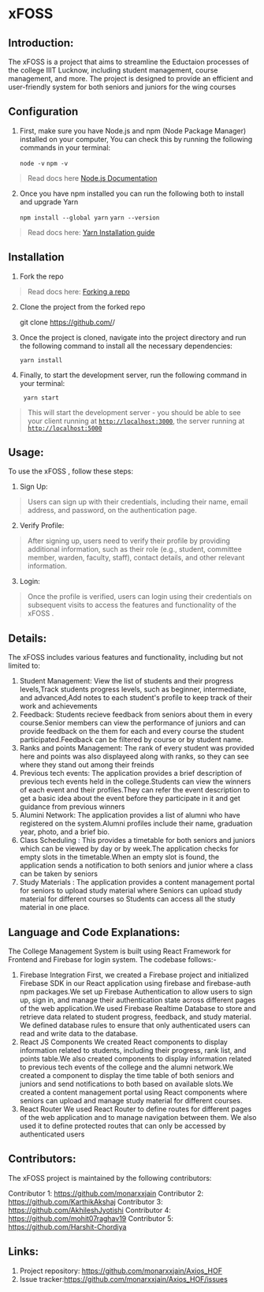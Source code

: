# xFOSS 
## Introduction:
The xFOSS  is a project that aims to streamline the Eductaion processes of the college IIIT Lucknow, including student management, course management, and more. The project is designed to provide an efficient and user-friendly system for both seniors and juniors for the wing courses
## Configuration
1. First, make sure you have Node.js and npm (Node Package Manager) installed on your computer, You can check this by running the following commands in your terminal:

    `node -v`
    `npm -v`

> Read docs here [Node.js Documentation](https://nodejs.org/en/docs/)
2. Once you have npm installed you can run the following both to install and upgrade Yarn

    `npm install --global yarn`
    `yarn --version`

> Read docs here: [Yarn Installation guide](https://classic.yarnpkg.com/lang/en/docs/install)
## Installation
1. Fork the repo
> Read docs here: [Forking a repo](https://docs.github.com/en/get-started/quickstart/fork-a-repo)
2. Clone the project from the forked repo

    git clone https://github.com/<username>/<fork-name>

3. Once the project is cloned, navigate into the project directory and run the following command to install all the necessary dependencies:

    `yarn install`

4. Finally, to start the development server, run the following command in your terminal:

   ` yarn start`

> This will start the development server - you should be able to see your client running at [`http://localhost:3000`](http://localhost:3000), the server running at [`http://localhost:5000`](http://localhost:5000)
## Usage:
To use the xFOSS , follow these steps:
1. Sign Up: 
>Users can sign up with their credentials, including their name, email address, and password, on the authentication page.
2. Verify Profile: 
>After signing up, users need to verify their profile by providing additional information, such as their role (e.g., student, committee member, warden, faculty, staff), contact details, and other relevant information.
3. Login: 
>Once the profile is verified, users can login using their credentials on subsequent visits to access the features and functionality of the xFOSS .
## Details:
The xFOSS   includes various features and functionality, including but not limited to:
1. Student Management: 
View the list of students and their progress levels,Track students progress levels, such as beginner, intermediate, and advanced,Add notes to each student's profile to keep track of their work and achievements
2. Feedback: 
Students recieve feedback from seniors about them in every course.Senior members can view the performance of juniors and can provide feedback on the them for each and every course the student participated.Feedback can be filtered by course or by student name.
3. Ranks and points Management:
The rank of every student was provided here and points was also displayeed along with ranks, so they can see where they stand out among their freinds 
4. Previous tech events: 
The application provides a brief description of previous tech events held in the college.Students can view the winners of each event and their profiles.They can refer the event description to get a basic idea about the event before they participate in it and get guidance from previous winners 
5. Alumini Network: 
The application provides a list of alumni who have registered on the system.Alumni profiles include their name, graduation year, photo, and a brief bio.
6. Class Scheduling :
This provides a timetable for both seniors and juniors which can be viewed by day or by week.The application checks for empty slots in the timetable.When an empty slot is found, the application sends a notification to both seniors and junior where a class can be taken by seniors
7. Study Materials :
The application provides a content management portal for seniors to upload study material where Seniors can upload study material for different courses so Students can access all the study material in one place.
## Language and Code Explanations:
The College Management System is built using React Framework for Frontend and Firebase for login system. The codebase follows:-
1. Firebase Integration
First, we created a Firebase project and initialized Firebase SDK in our React application using firebase and firebase-auth npm packages.We set up Firebase Authentication to allow users to sign up, sign in, and manage their authentication state across different pages of the web application.We used Firebase Realtime Database to store and retrieve data related to student progress, feedback, and study material. We defined database rules to ensure that only authenticated users can read and write data to the database.
2. React JS Components
 We created React components to display information related to students, including their progress, rank list, and points table.We also created components to display information related to previous tech events of the college and the alumni network.We created a component to display the time table of both seniors and juniors and send notifications to both based on available slots.We created a content management portal using React components where seniors can upload and manage study material for different courses.
3. React Router
 We used React Router to define routes for different pages of the web application and to manage navigation between them. We also used it to define protected routes that can only be accessed by authenticated users
 ## Contributors:
The xFOSS  project is maintained by the following contributors:

 Contributor 1:   https://github.com/monarxxjain
 Contributor 2:   https://github.com/KarthikAkshaj
 Contributor 3:   https://github.com/AkhileshJyotishi
 Contributor 4:   https://github.com/mohit07raghav19
 Contributor 5:   https://github.com/Harshit-Chordiya



## Links:
1. Project repository: https://github.com/monarxxjain/Axios_HOF
2. Issue tracker:https://github.com/monarxxjain/Axios_HOF/issues